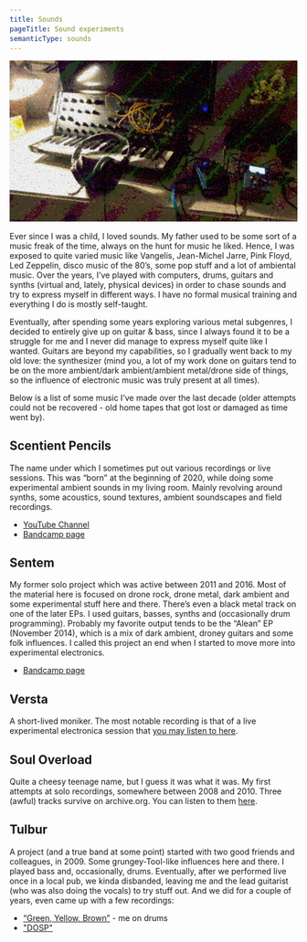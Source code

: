 ```yaml
---
title: Sounds
pageTitle: Sound experiments
semanticType: sounds
---
```


![synth](/images/sounds.png)

Ever since I was a child, I loved sounds. My father used to be some sort of a music freak of the time, always on the hunt for music he liked. Hence, I was exposed to quite varied music like Vangelis, Jean-Michel Jarre, Pink Floyd, Led Zeppelin, disco music of the 80’s, some pop stuff and a lot of ambiental music. Over the years, I’ve played with computers, drums, guitars and synths (virtual and, lately, physical devices) in order to chase sounds and try to express myself in different ways. I have no formal musical training and everything I do is mostly self-taught.

Eventually, after spending some years exploring various metal subgenres, I decided to entirely give up on guitar & bass, since I always found it to be a struggle for me and I never did manage to express myself quite like I wanted. Guitars are beyond my capabilities, so I gradually went back to my old love: the synthesizer (mind you, a lot of my work done on guitars tend to be on the more ambient/dark ambient/ambient metal/drone side of things, so the influence of electronic music was truly present at all times).

Below is a list of some music I’ve made over the last decade (older attempts could not be recovered - old home tapes that got lost or damaged as time went by).

## Scentient Pencils 
The name under which I sometimes put out various recordings or live sessions. This was “born” at the beginning of 2020, while doing some experimental ambient sounds in my living room. Mainly revolving around synths, some acoustics, sound textures, ambient soundscapes and field recordings.
+ [YouTube Channel](https://www.youtube.com/channel/UCMUYR9Kyk4JZxifm84lW7Bg)
+ [Bandcamp page](https://scentientpencils.bandcamp.com)

## Sentem 
My former solo project which was active between 2011 and 2016. Most of the material here is focused on drone rock, drone metal, dark ambient and some experimental stuff here and there. There’s even a black metal track on one of the later EPs. I used guitars, basses, synths and (occasionally drum programming). Probably my favorite output tends to be the “Alean” EP (November 2014), which is a mix of dark ambient, droney guitars and some folk influences. I called this project an end when I started to move more into experimental electronics.
+ [Bandcamp page](https://sentem.bandcamp.com)
    
## Versta 
A short-lived moniker. The most notable recording is that of a live experimental electronica session that [you may listen to here](https://soundcloud.com/deep-roller-rec/versta-septentrionalica).

## Soul Overload  
Quite a cheesy teenage name, but I guess it was what it was. My first attempts at solo recordings, somewhere between 2008 and 2010. Three (awful) tracks survive on archive.org. You can listen to them [here](https://archive.org/details/souloverload-dystopia).

## Tulbur 
A project (and a true band at some point) started with two good friends and colleagues, in 2009. Some grungey-Tool-like influences here and there. I played bass and, occasionally, drums. Eventually, after we performed live once in a local pub, we kinda disbanded, leaving me and the lead guitarist (who was also doing the vocals) to try stuff out. And we did for a couple of years, even came up with a few recordings:

+ [“Green, Yellow, Brown”](https://soundcloud.com/ciprian-lazar/green-yellow-brown) - me on drums
+ ["DOSP"](https://soundcloud.com/ciprian-lazar/dosp)
